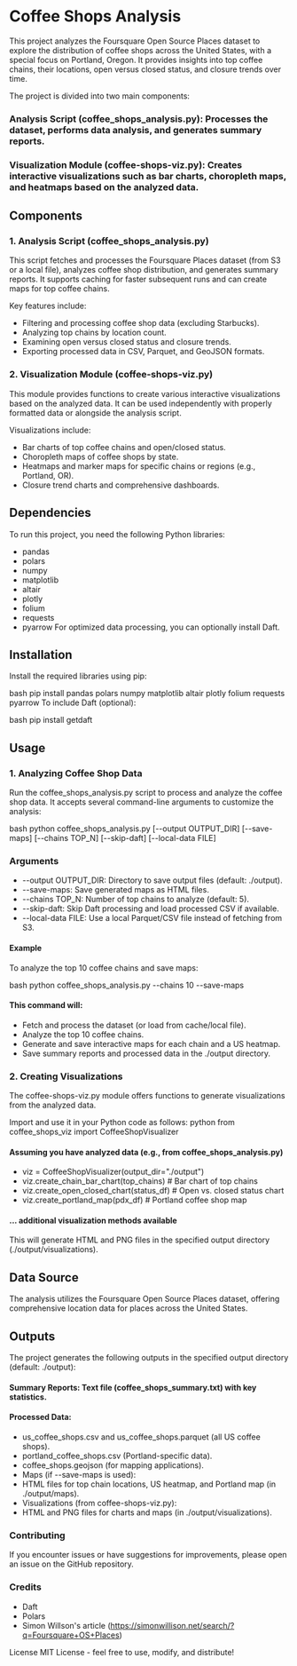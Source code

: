 # Coffee Shops Analysis
This project analyzes the Foursquare Open Source Places dataset to explore the distribution of coffee shops across the United States, with a special focus on Portland, Oregon. It provides insights into top coffee chains, their locations, open versus closed status, and closure trends over time.

The project is divided into two main components:

### Analysis Script (coffee_shops_analysis.py): Processes the dataset, performs data analysis, and generates summary reports.
### Visualization Module (coffee-shops-viz.py): Creates interactive visualizations such as bar charts, choropleth maps, and heatmaps based on the analyzed data.

## Components
### 1. Analysis Script (coffee_shops_analysis.py)
This script fetches and processes the Foursquare Places dataset (from S3 or a local file), analyzes coffee shop distribution, and generates summary reports. It supports caching for faster subsequent runs and can create maps for top coffee chains. 

Key features include:
- Filtering and processing coffee shop data (excluding Starbucks).
- Analyzing top chains by location count.
- Examining open versus closed status and closure trends.
- Exporting processed data in CSV, Parquet, and GeoJSON formats.

### 2. Visualization Module (coffee-shops-viz.py)
This module provides functions to create various interactive visualizations based on the analyzed data. It can be used independently with properly formatted data or alongside the analysis script. 

Visualizations include:
- Bar charts of top coffee chains and open/closed status.
- Choropleth maps of coffee shops by state.
- Heatmaps and marker maps for specific chains or regions (e.g., Portland, OR).
- Closure trend charts and comprehensive dashboards.

## Dependencies
To run this project, you need the following Python libraries:

- pandas
- polars
- numpy
- matplotlib
- altair
- plotly
- folium
- requests
- pyarrow
For optimized data processing, you can optionally install Daft.

## Installation
Install the required libraries using pip:

bash
pip install pandas polars numpy matplotlib altair plotly folium requests pyarrow
To include Daft (optional):

bash
pip install getdaft

## Usage
### 1. Analyzing Coffee Shop Data
Run the coffee_shops_analysis.py script to process and analyze the coffee shop data. It accepts several command-line arguments to customize the analysis:

bash
python coffee_shops_analysis.py [--output OUTPUT_DIR] [--save-maps] [--chains TOP_N] [--skip-daft] [--local-data FILE]

### Arguments
- --output OUTPUT_DIR: Directory to save output files (default: ./output).
- --save-maps: Save generated maps as HTML files.
- --chains TOP_N: Number of top chains to analyze (default: 5).
- --skip-daft: Skip Daft processing and load processed CSV if available.
- --local-data FILE: Use a local Parquet/CSV file instead of fetching from S3.

#### Example
To analyze the top 10 coffee chains and save maps:

bash
python coffee_shops_analysis.py --chains 10 --save-maps

#### This command will:
- Fetch and process the dataset (or load from cache/local file).
- Analyze the top 10 coffee chains.
- Generate and save interactive maps for each chain and a US heatmap.
- Save summary reports and processed data in the ./output directory.

### 2. Creating Visualizations
The coffee-shops-viz.py module offers functions to generate visualizations from the analyzed data. 

Import and use it in your Python code as follows:
python
from coffee_shops_viz import CoffeeShopVisualizer

#### Assuming you have analyzed data (e.g., from coffee_shops_analysis.py)
- viz = CoffeeShopVisualizer(output_dir="./output")
- viz.create_chain_bar_chart(top_chains)          # Bar chart of top chains
- viz.create_open_closed_chart(status_df)         # Open vs. closed status chart
- viz.create_portland_map(pdx_df)                 # Portland coffee shop map
#### ... additional visualization methods available
This will generate HTML and PNG files in the specified output directory (./output/visualizations).

## Data Source
The analysis utilizes the Foursquare Open Source Places dataset, offering comprehensive location data for places across the United States.

## Outputs
The project generates the following outputs in the specified output directory (default: ./output):

#### Summary Reports: Text file (coffee_shops_summary.txt) with key statistics.
#### Processed Data:
- us_coffee_shops.csv and us_coffee_shops.parquet (all US coffee shops).
- portland_coffee_shops.csv (Portland-specific data).
- coffee_shops.geojson (for mapping applications).
- Maps (if --save-maps is used):
- HTML files for top chain locations, US heatmap, and Portland map (in ./output/maps).
- Visualizations (from coffee-shops-viz.py):
- HTML and PNG files for charts and maps (in ./output/visualizations).

### Contributing
If you encounter issues or have suggestions for improvements, please open an issue on the GitHub repository.

### Credits
- Daft
- Polars
- Simon Willson's article (https://simonwillison.net/search/?q=Foursquare+OS+Places) 

License
MIT License - feel free to use, modify, and distribute!
